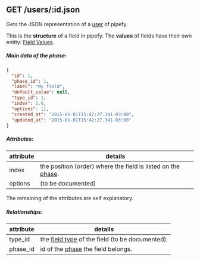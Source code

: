 ## GET /users/:id.json

Gets the JSON representation of a [user]("user.md") of pipefy.

This is the **structure** of a field in pipefy. The **values** of fields have their own entity: [Field Values]("field_value.md").

##### Main data of the phase:

```json
{
  "id": 1,
  "phase_id": 1,
  "label": "My field",
  "default_value": null,
  "type_id": 1,
  "index": 1.0,
  "options": [],
  "created_at": "2015-01-01T15:42:27.341-03:00",
  "updated_at": "2015-01-01T15:42:27.341-03:00"
}
```
##### Attributes:

| attribute | details |
| -- | -- |
| index | the position (order) where the field is listed on the [phase]("phase.md"). |
| options | (to be documented) |

The remaining of the attributes are self explanatory.

##### Relationships:

| attribute | details |
| -- | -- |
| type_id | the [field type](field_type.md) of the field (to be documented). |
| phase_id | id of the [phase]("phase.md") the field belongs. |
